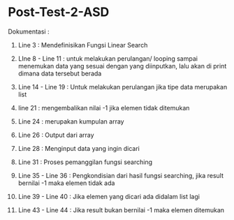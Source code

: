 # Post-Test-2-ASD
Dokumentasi :

1. Line 3 : Mendefinisikan Fungsi Linear Search

2. LIne 8 - Line 11 : untuk melakukan perulangan/ looping sampai menemukan data yang sesuai dengan yang diinputkan, lalu akan di print dimana data tersebut berada

3. Line 14 - Line 19 : Untuk melakukan perulangan jika tipe data merupakan list

4. line 21 : mengembalikan nilai -1 jika elemen tidak ditemukan

5. Line 24 : merupakan kumpulan array

6. Line 26 : Output dari array

7. Line 28 : Menginput data yang ingin dicari

8. Line 31 : Proses pemanggilan fungsi searching

9. Line 35 - Line 36 : Pengkondisian dari hasil fungsi searching, jika result bernilai -1 maka elemen tidak ada

10. Line 39 - Line 40 : Jika elemen yang dicari ada didalam list lagi

11. Line 43 - Line 44 : Jika result bukan bernilai -1 maka elemen ditemukan 
